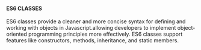#### ES6 CLASSES
 ES6 classes provide a cleaner and more concise syntax for defining and working with objects in Javascript.allowing developers to implement object-oriented programming principles more effectively. ES6 classes support features like constructors, methods, inheritance, and static members.
